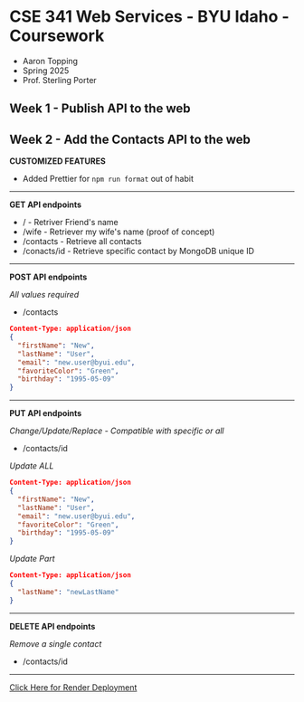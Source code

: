 # CSE 341 Web Services - BYU Idaho - Coursework

- Aaron Topping
- Spring 2025
- Prof. Sterling Porter

## Week 1 - Publish API to the web

## Week 2 - Add the Contacts API to the web

**CUSTOMIZED FEATURES**

- Added Prettier for `npm run format` out of habit

---

**GET API endpoints**

- / - Retriver Friend's name
- /wife - Retriever my wife's name (proof of concept)
- /contacts - Retrieve all contacts
- /conacts/id - Retrieve specific contact by MongoDB unique ID

---

**POST API endpoints**

_All values required_

- /contacts

```JSON
Content-Type: application/json
{
  "firstName": "New",
  "lastName": "User",
  "email": "new.user@byui.edu",
  "favoriteColor": "Green",
  "birthday": "1995-05-09"
}
```

---

**PUT API endpoints**

_Change/Update/Replace - Compatible with specific or all_

- /contacts/id

_Update ALL_

```JSON
Content-Type: application/json
{
  "firstName": "New",
  "lastName": "User",
  "email": "new.user@byui.edu",
  "favoriteColor": "Green",
  "birthday": "1995-05-09"
}
```

_Update Part_

```JSON
Content-Type: application/json
{
  "lastName": "newLastName"
}
```

---

**DELETE API endpoints**

_Remove a single contact_

- /contacts/id

---

[Click Here for Render Deployment](https://cse-341-topping.onrender.com/)
